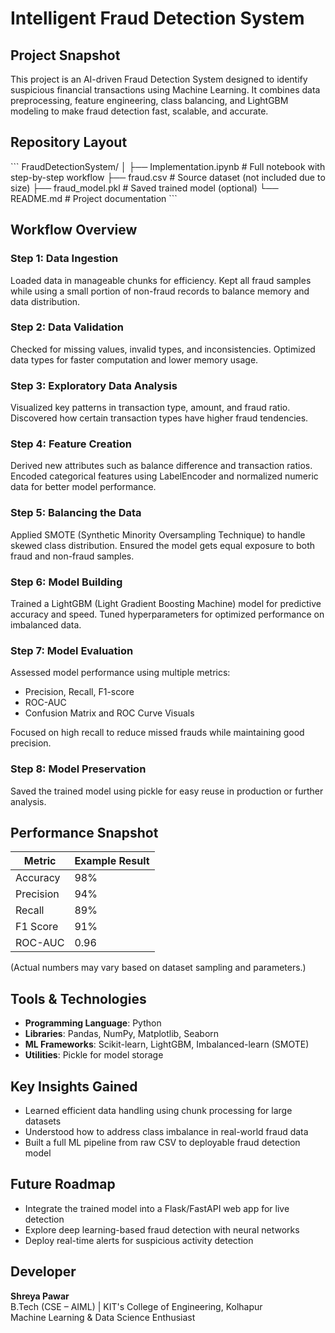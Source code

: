 # Intelligent Fraud Detection System

## Project Snapshot

This project is an AI-driven Fraud Detection System designed to identify suspicious financial transactions using Machine Learning. It combines data preprocessing, feature engineering, class balancing, and LightGBM modeling to make fraud detection fast, scalable, and accurate.

## Repository Layout

\`\`\`
FraudDetectionSystem/
│
├── Implementation.ipynb   # Full notebook with step-by-step workflow
├── fraud.csv              # Source dataset (not included due to size)
├── fraud_model.pkl        # Saved trained model (optional)
└── README.md              # Project documentation
\`\`\`

## Workflow Overview

### Step 1: Data Ingestion

Loaded data in manageable chunks for efficiency. Kept all fraud samples while using a small portion of non-fraud records to balance memory and data distribution.

### Step 2: Data Validation

Checked for missing values, invalid types, and inconsistencies. Optimized data types for faster computation and lower memory usage.

### Step 3: Exploratory Data Analysis

Visualized key patterns in transaction type, amount, and fraud ratio. Discovered how certain transaction types have higher fraud tendencies.

### Step 4: Feature Creation

Derived new attributes such as balance difference and transaction ratios. Encoded categorical features using LabelEncoder and normalized numeric data for better model performance.

### Step 5: Balancing the Data

Applied SMOTE (Synthetic Minority Oversampling Technique) to handle skewed class distribution. Ensured the model gets equal exposure to both fraud and non-fraud samples.

### Step 6: Model Building

Trained a LightGBM (Light Gradient Boosting Machine) model for predictive accuracy and speed. Tuned hyperparameters for optimized performance on imbalanced data.

### Step 7: Model Evaluation

Assessed model performance using multiple metrics:
- Precision, Recall, F1-score
- ROC-AUC
- Confusion Matrix and ROC Curve Visuals

Focused on high recall to reduce missed frauds while maintaining good precision.

### Step 8: Model Preservation

Saved the trained model using pickle for easy reuse in production or further analysis.

## Performance Snapshot

| Metric | Example Result |
|--------|----------------|
| Accuracy | 98% |
| Precision | 94% |
| Recall | 89% |
| F1 Score | 91% |
| ROC-AUC | 0.96 |

(Actual numbers may vary based on dataset sampling and parameters.)

## Tools & Technologies

- **Programming Language**: Python
- **Libraries**: Pandas, NumPy, Matplotlib, Seaborn
- **ML Frameworks**: Scikit-learn, LightGBM, Imbalanced-learn (SMOTE)
- **Utilities**: Pickle for model storage

## Key Insights Gained

- Learned efficient data handling using chunk processing for large datasets
- Understood how to address class imbalance in real-world fraud data
- Built a full ML pipeline from raw CSV to deployable fraud detection model

## Future Roadmap

- Integrate the trained model into a Flask/FastAPI web app for live detection
- Explore deep learning-based fraud detection with neural networks
- Deploy real-time alerts for suspicious activity detection

## Developer

**Shreya Pawar**  
B.Tech (CSE – AIML) | KIT's College of Engineering, Kolhapur  
Machine Learning & Data Science Enthusiast
